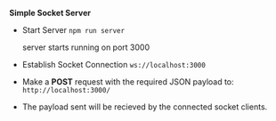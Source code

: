 **Simple Socket Server**

 - Start Server
	 `npm run server`
	 
	 server starts running on port 3000
 - Establish Socket Connection
	`ws://localhost:3000`
	
 - Make a  **POST** request with the required JSON payload to:
  `http://localhost:3000/`
 - The payload sent will be recieved by the connected socket clients.